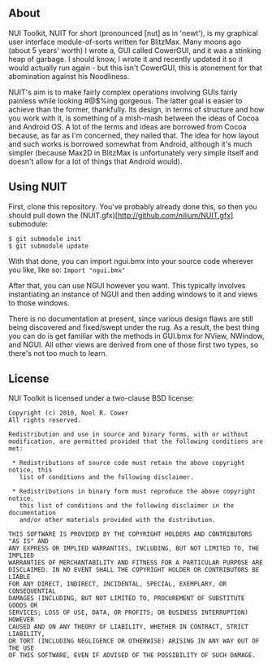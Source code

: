 ## About

NUI Toolkit, NUIT for short (pronounced [nut] as in 'newt'),
is my graphical user interface module-of-sorts written for
BlitzMax.  Many moons ago (about 5 years' worth) I wrote a,
GUI called CowerGUI, and it was a stinking heap of garbage.
I should know, I wrote it and recently updated it so it would
actually run again - but this isn't CowerGUI, this is atonement
for that abomination against his Noodliness.

NUIT's aim is to make fairly complex operations involving GUIs
fairly painless while looking #@$%ing gorgeous.  The latter
goal is easier to achieve than the former, thankfully.  Its
design, in terms of structure and how you work with it, is
something of a mish-mash between the ideas of Cocoa and Android
OS.  A lot of the terms and ideas are borrowed from Cocoa
because, as far as I'm concerned, they nailed that.  The idea
for how layout and such works is borrowed somewhat from Android,
although it's much simpler (because Max2D in BlitzMax is
unfortunately very simple itself and doesn't allow for a lot of
things that Android would).

## Using NUIT

First, clone this repository.  You've probably already done this,
so then you should pull down the
(NUIT.gfx)[http://github.com/nilium/NUIT.gfx] submodule:

    $ git submodule init
	$ git submodule update

With that done, you can import ngui.bmx into your source code
wherever you like, like so: `Import "ngui.bmx"`

After that, you can use NGUI however you want.  This typically
involves instantiating an instance of NGUI and then adding
windows to it and views to those windows.

There is no documentation at present, since various design flaws
are still being discovered and fixed/swept under the rug.  As a
result, the best thing you can do is get familiar with the methods
in GUI.bmx for NView, NWindow, and NGUI.  All other views are
derived from one of those first two types, so there's not too much
to learn.

## License

NUI Toolkit is licensed under a two-clause BSD license:

    Copyright (c) 2010, Noel R. Cower
    All rights reserved.
    
    Redistribution and use in source and binary forms, with or without 
    modification, are permitted provided that the following conditions are met:
    
     * Redistributions of source code must retain the above copyright notice, this 
       list of conditions and the following disclaimer.
    
     * Redistributions in binary form must reproduce the above copyright notice, 
       this list of conditions and the following disclaimer in the documentation 
       and/or other materials provided with the distribution.
    
    THIS SOFTWARE IS PROVIDED BY THE COPYRIGHT HOLDERS AND CONTRIBUTORS "AS IS" AND 
    ANY EXPRESS OR IMPLIED WARRANTIES, INCLUDING, BUT NOT LIMITED TO, THE IMPLIED 
    WARRANTIES OF MERCHANTABILITY AND FITNESS FOR A PARTICULAR PURPOSE ARE 
    DISCLAIMED. IN NO EVENT SHALL THE COPYRIGHT HOLDER OR CONTRIBUTORS BE LIABLE 
    FOR ANY DIRECT, INDIRECT, INCIDENTAL, SPECIAL, EXEMPLARY, OR CONSEQUENTIAL 
    DAMAGES (INCLUDING, BUT NOT LIMITED TO, PROCUREMENT OF SUBSTITUTE GOODS OR 
    SERVICES; LOSS OF USE, DATA, OR PROFITS; OR BUSINESS INTERRUPTION) HOWEVER 
    CAUSED AND ON ANY THEORY OF LIABILITY, WHETHER IN CONTRACT, STRICT LIABILITY, 
    OR TORT (INCLUDING NEGLIGENCE OR OTHERWISE) ARISING IN ANY WAY OUT OF THE USE 
    OF THIS SOFTWARE, EVEN IF ADVISED OF THE POSSIBILITY OF SUCH DAMAGE.
